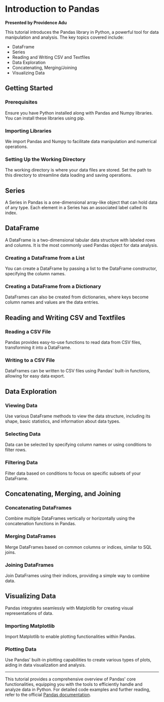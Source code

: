# Introduction to Pandas

**Presented by Providence Adu**

This tutorial introduces the Pandas library in Python, a powerful tool for data manipulation and analysis. The key topics covered include:

- DataFrame
- Series
- Reading and Writing CSV and Textfiles
- Data Exploration
- Concatenating, Merging/Joining
- Visualizing Data

## Getting Started

### Prerequisites

Ensure you have Python installed along with Pandas and Numpy libraries. You can install these libraries using pip.

### Importing Libraries

We import Pandas and Numpy to facilitate data manipulation and numerical operations.

### Setting Up the Working Directory

The working directory is where your data files are stored. Set the path to this directory to streamline data loading and saving operations.

## Series

A Series in Pandas is a one-dimensional array-like object that can hold data of any type. Each element in a Series has an associated label called its index.

## DataFrame

A DataFrame is a two-dimensional tabular data structure with labeled rows and columns. It is the most commonly used Pandas object for data analysis.

### Creating a DataFrame from a List

You can create a DataFrame by passing a list to the DataFrame constructor, specifying the column names.

### Creating a DataFrame from a Dictionary

DataFrames can also be created from dictionaries, where keys become column names and values are the data entries.

## Reading and Writing CSV and Textfiles

### Reading a CSV File

Pandas provides easy-to-use functions to read data from CSV files, transforming it into a DataFrame.

### Writing to a CSV File

DataFrames can be written to CSV files using Pandas' built-in functions, allowing for easy data export.

## Data Exploration

### Viewing Data

Use various DataFrame methods to view the data structure, including its shape, basic statistics, and information about data types.

### Selecting Data

Data can be selected by specifying column names or using conditions to filter rows.

### Filtering Data

Filter data based on conditions to focus on specific subsets of your DataFrame.

## Concatenating, Merging, and Joining

### Concatenating DataFrames

Combine multiple DataFrames vertically or horizontally using the concatenation functions in Pandas.

### Merging DataFrames

Merge DataFrames based on common columns or indices, similar to SQL joins.

### Joining DataFrames

Join DataFrames using their indices, providing a simple way to combine data.

## Visualizing Data

Pandas integrates seamlessly with Matplotlib for creating visual representations of data.

### Importing Matplotlib

Import Matplotlib to enable plotting functionalities within Pandas.

### Plotting Data

Use Pandas' built-in plotting capabilities to create various types of plots, aiding in data visualization and analysis.

---

This tutorial provides a comprehensive overview of Pandas' core functionalities, equipping you with the tools to efficiently handle and analyze data in Python. For detailed code examples and further reading, refer to the official [Pandas documentation](https://pandas.pydata.org/pandas-docs/stable/).
